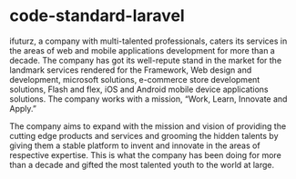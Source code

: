 # code-standard-laravel

ifuturz, a company with multi-talented professionals, caters its services in the areas of web and mobile applications development for more than a decade. The company has got its well-repute stand in the market for the landmark services rendered for the Framework, Web design and development, microsoft solutions, e-commerce store development solutions, Flash and flex, iOS and Android mobile device applications solutions. The company works with a mission, “Work, Learn, Innovate and Apply.”

The company aims to expand with the mission and vision of providing the cutting edge products and services and grooming the hidden talents by giving them a stable platform to invent and innovate in the areas of respective expertise. This is what the company has been doing for more than a decade and gifted the most talented youth to the world at large.